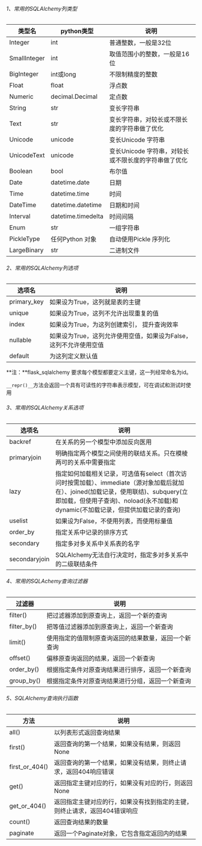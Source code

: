 ###### 1、常用的SQLAlchemy列类型

| 类型名       | python类型         | 说明                                                 |
| ------------ | ------------------ | ---------------------------------------------------- |
| Integer      | int                | 普通整数，一般是32位                                 |
| SmallInteger | int                | 取值范围小的整数，一般是16位                         |
| BigInteger   | int或long          | 不限制精度的整数                                     |
| Float        | float              | 浮点数                                               |
| Numeric      | decimal.Decimal    | 定点数                                               |
| String       | str                | 变长字符串                                           |
| Text         | str                | 变长字符串，对较长或不限长度的字符串做了优化         |
| Unicode      | unicode            | 变长Unicode 字符串                                   |
| UnicodeText  | unicode            | 变长Unicode 字符串，对较长或不限长度的字符串做了优化 |
| Boolean      | bool               | 布尔值                                               |
| Date         | datetime.date      | 日期                                                 |
| Time         | datetime.time      | 时间                                                 |
| DateTime     | datetime.datetime  | 日期和时间                                           |
| Interval     | datetime.timedelta | 时间间隔                                             |
| Enum         | str                | 一组字符串                                           |
| PickleType   | 任何Python 对象    | 自动使用Pickle 序列化                                |
| LargeBinary  | str                | 二进制文件                                           |

###### 2、常用的SQLAlchemy列选项

| 选项名      | 说明                                                         |
| ----------- | ------------------------------------------------------------ |
| primary_key | 如果设为True，这列就是表的主键                               |
| unique      | 如果设为True，这列不允许出现重复的值                         |
| index       | 如果设为True，为这列创建索引， 提升查询效率                  |
| nullable    | 如果设为True，这列允许使用空值，如果设为False，这列不允许使用空值 |
| default     | 为这列定义默认值                                             |

**注：**flask_sqlalchemy 要求每个模型都要定义主键，这一列经常命名为id。

`__repr()__`方法会返回一个具有可读性的字符串表示模型，可在调试和测试时使用



###### 3、常用的SQLAlchemy关系选项

| 选项名        | 说明                                                         |
| ------------- | ------------------------------------------------------------ |
| backref       | 在关系的另一个模型中添加反向医用                             |
| primaryjoin   | 明确指定两个模型之间使用的联结关系。只在模棱两可的关系中需要指定 |
| lazy          | 指定如何加载相关记录，可选值有select（首次访问时按需加载）、immediate（源对象加载后就加在）、joined(加载记录，使用联结)、subquery(立即加载，但使用子查询)、noload(永不加载)和dynamic(不加载记录，但提供加载记录的查询) |
| uselist       | 如果设为False，不使用列表，而使用标量值                      |
| order_by      | 指定关系中记录的排序方式                                     |
| secondary     | 指定多对多关系中关系表的名字                                 |
| secondaryjoin | SQLAlchemy无法自行决定时，指定多对多关系中的二级联结条件     |



###### 4、常用的SQLAchemy查询过滤器

| 过滤器      | 说明                                                 |
| ----------- | ---------------------------------------------------- |
| filter()    | 把过滤器添加到原查询上，返回一个新的查询             |
| filter_by() | 把等值过滤器添加到原查询上，返回一个新查询           |
| limit()     | 使用指定的值限制原查询返回的结果数量，返回一个新查询 |
| offset()    | 偏移原查询返回的结果，返回一个新查询                 |
| order_by()  | 根据指定条件对原查询结果进行排序，返回一个新查询     |
| group_by()  | 根据指定条件对原查询结果进行分组，返回一个新查询     |

###### 5、SQLAlchemy查询执行函数

| 方法           | 说明                                                         |
| -------------- | ------------------------------------------------------------ |
| all()          | 以列表形式返回查询结果                                       |
| first()        | 返回查询的第一个结果，如果没有结果，则返回None               |
| first_or_404() | 返回查询的第一个结果，如果没有结果，则终止请求，返回404响应错误 |
| get()          | 返回指定主键对应的行，如果没有对应的行，则返回None           |
| get_or_404()   | 返回指定主键对应的行，如果没有找到指定的主键，则终止请求，返回404错误响应 |
| count()        | 返回查询结果的数量                                           |
| paginate       | 返回一个Paginate对象，它包含指定返回内的结果                 |

